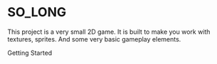 <h1> SO_LONG </h1>
This project is a very small 2D game. It is built to make you work with textures, sprites. And some very basic gameplay elements.

Getting Started
